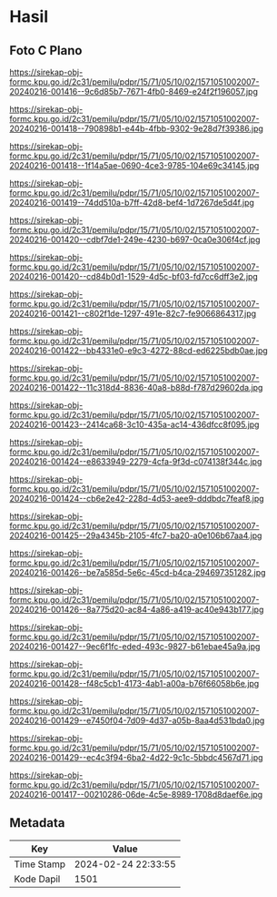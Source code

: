 # Hasil

## Foto C Plano

https://sirekap-obj-formc.kpu.go.id/2c31/pemilu/pdpr/15/71/05/10/02/1571051002007-20240216-001416--9c6d85b7-7671-4fb0-8469-e24f2f196057.jpg

https://sirekap-obj-formc.kpu.go.id/2c31/pemilu/pdpr/15/71/05/10/02/1571051002007-20240216-001418--790898b1-e44b-4fbb-9302-9e28d7f39386.jpg

https://sirekap-obj-formc.kpu.go.id/2c31/pemilu/pdpr/15/71/05/10/02/1571051002007-20240216-001418--1f14a5ae-0690-4ce3-9785-104e69c34145.jpg

https://sirekap-obj-formc.kpu.go.id/2c31/pemilu/pdpr/15/71/05/10/02/1571051002007-20240216-001419--74dd510a-b7ff-42d8-bef4-1d7267de5d4f.jpg

https://sirekap-obj-formc.kpu.go.id/2c31/pemilu/pdpr/15/71/05/10/02/1571051002007-20240216-001420--cdbf7de1-249e-4230-b697-0ca0e306f4cf.jpg

https://sirekap-obj-formc.kpu.go.id/2c31/pemilu/pdpr/15/71/05/10/02/1571051002007-20240216-001420--cd84b0d1-1529-4d5c-bf03-fd7cc6dff3e2.jpg

https://sirekap-obj-formc.kpu.go.id/2c31/pemilu/pdpr/15/71/05/10/02/1571051002007-20240216-001421--c802f1de-1297-491e-82c7-fe9066864317.jpg

https://sirekap-obj-formc.kpu.go.id/2c31/pemilu/pdpr/15/71/05/10/02/1571051002007-20240216-001422--bb4331e0-e9c3-4272-88cd-ed6225bdb0ae.jpg

https://sirekap-obj-formc.kpu.go.id/2c31/pemilu/pdpr/15/71/05/10/02/1571051002007-20240216-001422--11c318d4-8836-40a8-b88d-f787d29602da.jpg

https://sirekap-obj-formc.kpu.go.id/2c31/pemilu/pdpr/15/71/05/10/02/1571051002007-20240216-001423--2414ca68-3c10-435a-ac14-436dfcc8f095.jpg

https://sirekap-obj-formc.kpu.go.id/2c31/pemilu/pdpr/15/71/05/10/02/1571051002007-20240216-001424--e8633949-2279-4cfa-9f3d-c074138f344c.jpg

https://sirekap-obj-formc.kpu.go.id/2c31/pemilu/pdpr/15/71/05/10/02/1571051002007-20240216-001424--cb6e2e42-228d-4d53-aee9-dddbdc7feaf8.jpg

https://sirekap-obj-formc.kpu.go.id/2c31/pemilu/pdpr/15/71/05/10/02/1571051002007-20240216-001425--29a4345b-2105-4fc7-ba20-a0e106b67aa4.jpg

https://sirekap-obj-formc.kpu.go.id/2c31/pemilu/pdpr/15/71/05/10/02/1571051002007-20240216-001426--be7a585d-5e6c-45cd-b4ca-294697351282.jpg

https://sirekap-obj-formc.kpu.go.id/2c31/pemilu/pdpr/15/71/05/10/02/1571051002007-20240216-001426--8a775d20-ac84-4a86-a419-ac40e943b177.jpg

https://sirekap-obj-formc.kpu.go.id/2c31/pemilu/pdpr/15/71/05/10/02/1571051002007-20240216-001427--9ec6f1fc-eded-493c-9827-b61ebae45a9a.jpg

https://sirekap-obj-formc.kpu.go.id/2c31/pemilu/pdpr/15/71/05/10/02/1571051002007-20240216-001428--f48c5cb1-4173-4ab1-a00a-b76f66058b6e.jpg

https://sirekap-obj-formc.kpu.go.id/2c31/pemilu/pdpr/15/71/05/10/02/1571051002007-20240216-001429--e7450f04-7d09-4d37-a05b-8aa4d531bda0.jpg

https://sirekap-obj-formc.kpu.go.id/2c31/pemilu/pdpr/15/71/05/10/02/1571051002007-20240216-001429--ec4c3f94-6ba2-4d22-9c1c-5bbdc4567d71.jpg

https://sirekap-obj-formc.kpu.go.id/2c31/pemilu/pdpr/15/71/05/10/02/1571051002007-20240216-001417--00210286-06de-4c5e-8989-1708d8daef6e.jpg


## Metadata

| Key        | Value               |
| ---------- | ------------------- |
| Time Stamp | 2024-02-24 22:33:55 |
| Kode Dapil | 1501                |



